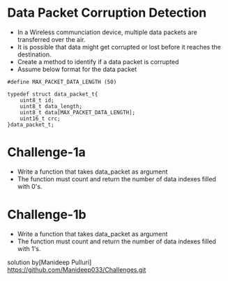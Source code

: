 # Data Packet Corruption Detection
* In a Wireless communciation device, multiple data packets are transferred over the air. 
* It is possible that data might get corrupted or lost before it reaches the destination.
* Create a method to identify if a data packet is corrupted
* Assume below format for the data packet

```
#define MAX_PACKET_DATA_LENGTH (50)

typedef struct data_packet_t{
    uint8_t id;
    uint8_t data_length;
    uint8_t data[MAX_PACKET_DATA_LENGTH];
    uint16_t crc;
}data_packet_t;

```
# Challenge-1a
* Write a function that takes data_packet as argument
* The function must count and return the number of data indexes filled with 0's.

# Challenge-1b
* Write a function that takes data_packet as argument
* The function must count and return the number of data indexes filled with 1's.

solution by[Manideep Pulluri]
https://github.com/Manideep033/Challenges.git
